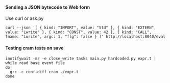 #### Sending a JSON bytecode to Web form

Use curl or ask.py

    curl --json '[ { kind: "IMPORT", value: "Std" }, { kind: "EXTERN", value: "Lwrite" }, { kind: "CONST", value: 42 }, { kind: "CALL", fname: "Lwrite", argc: 1, "flg": false } ]' http://localhost:8040/eval



#### Testing cram tests on save

```
inotifywait -mr -e close_write tasks main.py hardcoded.py expr.t | while read base event file
do
  grc -c conf.diff cram ./expr.t
done
```